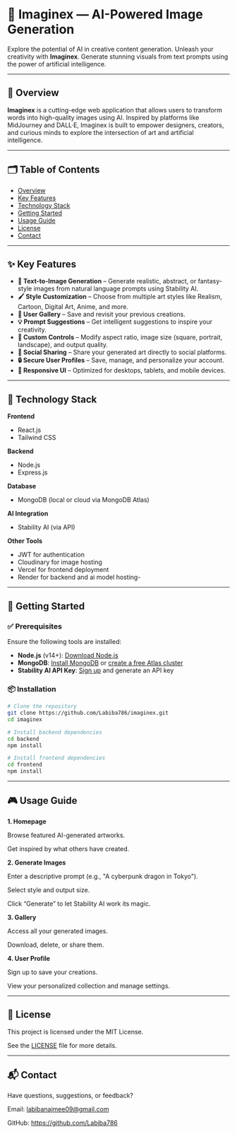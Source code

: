 # 🧠 Imaginex — AI-Powered Image Generation

Explore the potential of AI in creative content generation. Unleash your creativity with **Imaginex**. Generate stunning visuals from text prompts using the power of artificial intelligence.


---

## 📌 Overview

**Imaginex** is a cutting-edge web application that allows users to transform words into high-quality images using AI. Inspired by platforms like MidJourney and DALL·E, Imaginex is built to empower designers, creators, and curious minds to explore the intersection of art and artificial intelligence.

---

## 🗂️ Table of Contents

- [Overview](#-overview)
- [Key Features](#-key-features)
- [Technology Stack](#-technology-stack)
- [Getting Started](#-getting-started)
- [Usage Guide](#-usage-guide)
- [License](#-license)
- [Contact](#-contact)

---

## ✨ Key Features

- **🎨 Text-to-Image Generation** – Generate realistic, abstract, or fantasy-style images from natural language prompts using Stability AI.
- **🖌️ Style Customization** – Choose from multiple art styles like Realism, Cartoon, Digital Art, Anime, and more.
- **📁 User Gallery** – Save and revisit your previous creations.
- **💡 Prompt Suggestions** – Get intelligent suggestions to inspire your creativity.
- **🧩 Custom Controls** – Modify aspect ratio, image size (square, portrait, landscape), and output quality.
- **📲 Social Sharing** – Share your generated art directly to social platforms.
- **🔒 Secure User Profiles** – Save, manage, and personalize your account.
- **📱 Responsive UI** – Optimized for desktops, tablets, and mobile devices.

---

## 🧰 Technology Stack

**Frontend**
- React.js
- Tailwind CSS

**Backend**
- Node.js
- Express.js

**Database**
- MongoDB (local or cloud via MongoDB Atlas)

**AI Integration**
- Stability AI (via API)

**Other Tools**
- JWT for authentication
- Cloudinary for image hosting
- Vercel for frontend deployment
- Render  for backend and ai model hosting-

---

## 🚀 Getting Started

### ✅ Prerequisites

Ensure the following tools are installed:

- **Node.js** (v14+): [Download Node.js](https://nodejs.org/)
- **MongoDB**: [Install MongoDB](https://www.mongodb.com/try/download/community) or [create a free Atlas cluster](https://www.mongodb.com/cloud/atlas)
- **Stability AI API Key**: [Sign up](https://platform.stability.ai/) and generate an API key

### 📦 Installation

```bash
# Clone the repository
git clone https://github.com/Labiba786/imaginex.git
cd imaginex

# Install backend dependencies
cd backend
npm install

# Install frontend dependencies
cd frontend
npm install
```
---

## 🎮 Usage Guide

**1. Homepage**

Browse featured AI-generated artworks.

Get inspired by what others have created.

**2. Generate Images**

Enter a descriptive prompt (e.g., "A cyberpunk dragon in Tokyo").

Select style and output size.

Click “Generate” to let Stability AI work its magic.

**3. Gallery**

Access all your generated images.

Download, delete, or share them.

**4. User Profile**

Sign up to save your creations.

View your personalized collection and manage settings.

---

## 📝 License

This project is licensed under the MIT License.

See the [LICENSE](./LICENSE) file for more details.

---

## 📬 Contact

Have questions, suggestions, or feedback?

Email: labibanajmee09@gmail.com

GitHub: https://github.com/Labiba786


